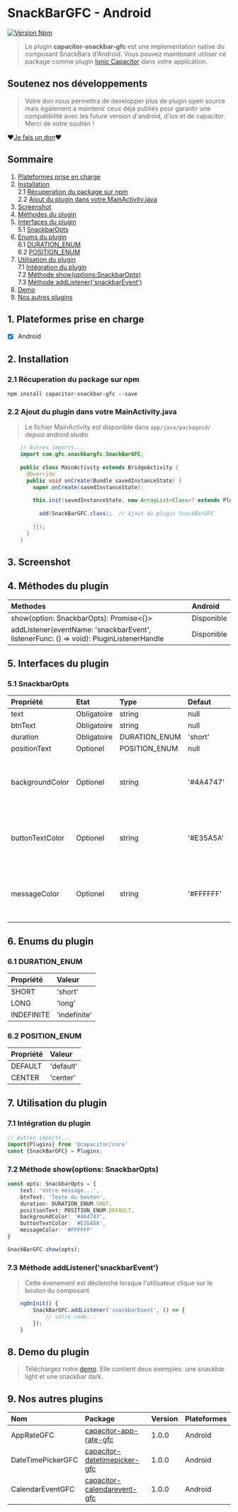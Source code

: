 # SnackBarGFC - Android

[![Version Npm](https://img.shields.io/npm/v/capacitor-snackbar-gfc)](https://www.npmjs.com/package/capacitor-snackbar-gfc)

> Le plugin **capacitor-snackbar-gfc** est une implementation native du composant SnackBars d'Android.
> Vous pouvez maintenant utiliser ce package comme plugin [Ionic Capacitor](https://capacitor.ionicframework.com) dans votre application.

## Soutenez nos développements
> Votre don nous permettra de developper plus de plugin open source mais également a maintenir ceux déjà publiés pour garantir une compatibilité avec les future version d'android, d'ios et de capacitor.
> Merci de votre soutien ! 

❤[Je fais un don](https://paypal.me/GFCPAYPAL/?target=_blank)❤

## Sommaire

1. [Plateformes prise en charge](#1-plateformes-prise-en-charge) 
2. [Installation](#2-installation)  
    2.1 [Récuperation du package sur npm](#21-r%C3%A9cuperation-du-package-sur-npm)  
    2.2 [Ajout du plugin dans votre MainActivity.java](#22-ajout-du-plugin-dans-votre-mainactivityjava)   
3. [Screenshot](#3-screenshot) 
4. [Méthodes du plugin](#4-m%C3%A9thodes-du-plugin) 
5. [Interfaces du plugin](#5-interfaces-du-plugin)  
    5.1 [SnackbarOpts](#51-snackbaropts)   
6. [Enums du plugin](#6-enums-du-plugin)   
    6.1 [DURATION_ENUM](#61-duration_enum)   
    6.2 [POSITION_ENUM](#62-position_enum)  
7. [Utilisation du plugin](#7-utilisation-du-plugin)  
    7.1 [Intégration du plugin](#71-int%C3%A9gration-du-plugin)  
    7.2 [Méthode show(options:SnackbarOpts)](#72-m%C3%A9thode-showoptions-snackbaropts)  
    7.3 [Méthode addListener('snackbarEvent')](#73-m%C3%A9thode-addlistenersnackbarevent)  
8. [Demo](#8-demo-du-plugin) 
9. [Nos autres plugins](#9-nos-autres-plugins) 


## 1. Plateformes prise en charge
- [x] Android

## 2. Installation
### 2.1 Récuperation du package sur npm

``` npm install capacitor-snackbar-gfc --save ```

### 2.2 Ajout du plugin dans votre MainActivity.java
> Le fichier MainActivity est disponible dans ``app/java/packageid/`` depusi android studio

```java
    // Autres imports...
    import com.gfc.snackbargfc.SnackBarGFC;
    
    public class MainActivity extends BridgeActivity {
      @Override
      public void onCreate(Bundle savedInstanceState) {
        super.onCreate(savedInstanceState);
    
        this.init(savedInstanceState, new ArrayList<Class<? extends Plugin>>() {{
    
          add(SnackBarGFC.class);  // Ajout du plugin SnackBarGFC 
    
        }});
      }
    }
```

## 3. Screenshot

## 4. Méthodes du plugin

| Methodes                                                                                | Android   |
|:----------------------------------------------------------------------------------------|:----------|
| show(option: SnackbarOpts): Promise<{}>                                                 | Disponible|
| addListener(eventName: 'snackbarEvent', listenerFunc: () => void): PluginListenerHandle | Disponible|

## 5. Interfaces du plugin
### 5.1 SnackbarOpts
| Propriété      | Etat       | Type         | Defaut   | Commentaire                                                 |
|:---------------|:-----------|:-------------|:---------|:------------------------------------------------------------|
| text           | Obligatoire| string       | null     |                                                             |
| btnText        | Obligatoire| string       | null     |                                                             |
| duration       | Obligatoire| DURATION_ENUM| 'short'  |                                                             |
| positionText   | Optionel   | POSITION_ENUM| null     |                                                             |
| backgroundColor| Optionel   | string       | '#4A4747'| Les coleurs devront commencer par # et contenir 6 caractères|
| buttonTextColor| Optionel   | string       | '#E35A5A'| Les coleurs devront commencer par # et contenir 6 caractères|
| messageColor   | Optionel   | string       | '#FFFFFF'| Les coleurs devront commencer par # et contenir 6 caractères|

## 6. Enums du plugin
### 6.1 DURATION_ENUM
| Propriété | Valeur      |
|:----------|:------------|
| SHORT     | 'short'     |
| LONG      | 'long'      |
| INDEFINITE| 'indefinite'|                                                           
 
### 6.2 POSITION_ENUM
 | Propriété| Valeur   |
 |:---------|:---------|
 | DEFAULT  | 'default'|
 | CENTER   | 'center' |

## 7. Utilisation du plugin
### 7.1 Intégration du plugin
```typescript
// Autres imports...
import{Plugins} from '@capacitor/core'
const {SnackBarGFC} = Plugins;
```
### 7.2 Méthode show(options: SnackbarOpts)
```typescript
const opts: SnackbarOpts = {
    text: 'Votre message...',
    btnText: 'Texte du bouton',
    duration: DURATION_ENUM.SHOT,
    positionText: POSITION_ENUM.DEFAULT,
    backgroundColor: '#4A4747',
    buttonTextColor: '#E35A5A',
    messageColor: '#FFFFFF'
}

SnackBarGFC.show(opts);
```
### 7.3 Méthode addListener('snackbarEvent')
> Cette évenement est déclenché lorsque l'utilisateur clique sur le bouton du composant
```typescript
    ngOnInit() {
        SnackBarGFC.addListener('snackbarEvent', () => {
            // votre code...
        });
    }
```

## 8. Demo du plugin

> Téléchargez notre [demo](https://github.com/SASGeniusFlashConception/capacitor-snackbar-gfc/tree/master/demo/SnackBarGFCDemo/?target=_blank). Elle contient deux exemples: une snackbar light et une snackbar dark.

## 9. Nos autres plugins

| Nom              | Package                          | Version | Plateformes |
|:-----------------|:---------------------------------|:--------|:------------|
| AppRateGFC | [capacitor-app-rate-gfc](https://github.com/SASGeniusFlashConception/capacitor-app-rate-gfc/?target=_blank) | 1.0.0 | Android |
| DateTimePickerGFC | [capacitor-datetimepicker-gfc](https://github.com/SASGeniusFlashConception/capacitor-datetimepicker-gfc/?target=_blank) | 1.0.0 | Android |
| CalendarEventGFC | [capacitor-calendarevent-gfc](https://github.com/SASGeniusFlashConception/capacitor-calendarevent-gfc/?target=_blank) | 1.0.0 | Android |
